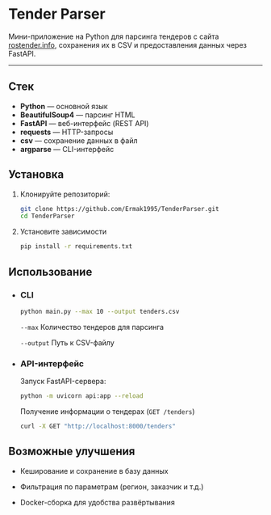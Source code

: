 # Tender Parser

Мини-приложение на Python для парсинга тендеров с сайта [rostender.info](https://rostender.info/extsearch), сохранения их в CSV и предоставления данных через FastAPI.

---

## Стек
- **Python** — основной язык
- **BeautifulSoup4** — парсинг HTML
- **FastAPI** — веб-интерфейс (REST API)
- **requests** — HTTP-запросы
- **csv** — сохранение данных в файл
- **argparse** — CLI-интерфейс

## Установка

1. Клонируйте репозиторий:
   ```bash
   git clone https://github.com/Ermak1995/TenderParser.git
   cd TenderParser
2. Установите зависимости
   ```bash
   pip install -r requirements.txt

## Использование
- ### CLI
   ```bash
   python main.py --max 10 --output tenders.csv
   ```
   `--max`	Количество тендеров для парсинга
   
   `--output`	Путь к CSV-файлу

- ### API-интерфейс
   Запуск FastAPI-сервера:
   ```bash
   python -m uvicorn api:app --reload
   ```
   
   Получение информации о тендерах (`GET /tenders`)
   ```bash
   curl -X GET "http://localhost:8000/tenders"
   ```

## Возможные улучшения

- Кеширование и сохранение в базу данных

- Фильтрация по параметрам (регион, заказчик и т.д.)

- Docker-сборка для удобства развёртывания